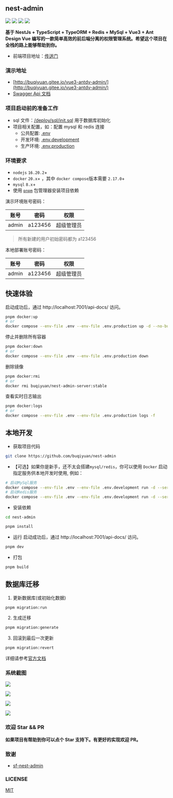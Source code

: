 ## nest-admin

![](https://img.shields.io/github/commit-activity/m/buqiyuan/nest-admin) ![](https://img.shields.io/github/license/buqiyuan/nest-admin) ![](https://img.shields.io/github/repo-size/buqiyuan/nest-admin) ![](https://img.shields.io/github/languages/top/buqiyuan/nest-admin)

**基于 NestJs + TypeScript + TypeORM + Redis + MySql + Vue3 + Ant Design Vue 编写的一款简单高效的前后端分离的权限管理系统。希望这个项目在全栈的路上能够帮助到你。**

- 前端项目地址：[传送门](https://github.com/buqiyuan/vue3-antdv-admin)

### 演示地址

- [http://buqiyuan.gitee.io/vue3-antdv-admin/](http://buqiyuan.gitee.io/vue3-antdv-admin/)
- [Swagger Api 文档](https://nest-api.buqiyuan.site/api-docs)

### 项目启动前的准备工作

- sql 文件：[/deploy/sql/init.sql](https://github.com/buqiyuan/nest-admin/tree/main/deploy/sql) 用于数据库初始化
- 项目相关配置，如：配置 mysql 和 redis 连接
  - 公共配置: [.env](https://github.com/buqiyuan/nest-admin/blob/main/.env)
  - 开发环境: [.env.development](https://github.com/buqiyuan/nest-admin/blob/main/.env.development)
  - 生产环境: [.env.production](https://github.com/buqiyuan/nest-admin/blob/main/.env.production)

### 环境要求
- `nodejs` `16.20.2`+
- `docker` `20.x`+ ，其中 `docker compose`版本需要 `2.17.0`+
- `mysql` `8.x`+
- 使用 [`pnpm`](https://pnpm.io/zh/) 包管理器安装项目依赖

演示环境账号密码：

|   账号    |  密码  |    权限    |
| :-------: | :----: | :--------: |
| admin | a123456 | 超级管理员 |

> 所有新建的用户初始密码都为 a123456

本地部署账号密码：

|   账号    |  密码  |    权限    |
| :-------: | :----: | :--------: |
| admin | a123456 | 超级管理员 |

## 快速体验

启动成功后，通过 http://localhost:7001/api-docs/ 访问。

```bash
pnpm docker:up
# or
docker compose --env-file .env --env-file .env.production up -d --no-build
```

停止并删除所有容器

```bash
pnpm docker:down
# or
docker compose --env-file .env --env-file .env.production down
```

删除镜像

```bash
pnpm docker:rmi
# or
docker rmi buqiyuan/nest-admin-server:stable
```

查看实时日志输出

```bash
pnpm docker:logs
# or
docker compose --env-file .env --env-file .env.production logs -f

```

## 本地开发

- 获取项目代码

```bash
git clone https://github.com/buqiyuan/nest-admin
```

- 【可选】如果你是新手，还不太会搭建`mysql/redis`，你可以使用 `Docker` 启动指定服务供本地开发时使用, 例如：

```bash
# 启动MySql服务
docker compose --env-file .env --env-file .env.development run -d --service-ports mysql
# 启动Redis服务
docker compose --env-file .env --env-file .env.development run -d --service-ports redis
```

- 安装依赖

```bash
cd nest-admin

pnpm install

```

- 运行
  启动成功后，通过 http://localhost:7001/api-docs/ 访问。

```bash
pnpm dev
```

- 打包

```bash
pnpm build
```

## 数据库迁移

1. 更新数据库(或初始化数据)
```bash
pnpm migration:run
```
2. 生成迁移
```bash
pnpm migration:generate
```
3. 回滚到最后一次更新
```bash
pnpm migration:revert
```
详细请参考[官方文档](https://typeorm.io/migrations)

### 系统截图

![](https://s1.ax1x.com/2021/12/11/oTi1nf.png)

![](https://s1.ax1x.com/2021/12/11/oTithj.png)

![](https://s1.ax1x.com/2021/12/11/oTirHU.png)

![](https://s1.ax1x.com/2021/12/11/oTia3n.png)

### 欢迎 Star && PR

**如果项目有帮助到你可以点个 Star 支持下。有更好的实现欢迎 PR。**

### 致谢

- [sf-nest-admin](https://github.com/hackycy/sf-nest-admin)

### LICENSE

[MIT](LICENSE)
